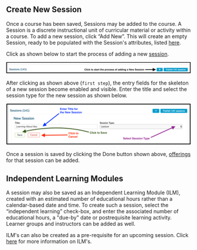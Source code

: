 ## Create New Session

Once a course has been saved, Sessions may be added to the course. A Session is a discrete instructional unit of curricular material or activity within a course. To add a new session, click “Add New”. This will create an empty Session, ready to be populated with the Session's attributes, listed [here](https://iliosproject.gitbook.io/ilios-user-guide/courses-and-sessions/sessions#session-attributes-all-session-types).


Click as shown below to start the process of adding a new [session](https://iliosproject.gitbook.io/ilios-user-guide/glossary#session).

![first step - click to start](../../images/add_new_session/add_new_session_start.png)

After clicking as shown above (`first step`), the entry fields for the skeleton of a new session become enabled and visible. Enter the title and select the session type for the new session as shown below.

![add title and save](../../images/add_new_session/add_title.png)

Once a session is saved by clicking the Done button shown above, 
[offerings](https://iliosproject.gitbook.io/ilios-user-guide/courses-and-sessions/offerings) for that session can be added.

## Independent Learning Modules

A session may also be saved as an Independent Learning Module (ILM), created with an estimated number of educational hours rather than a calendar-based date and time. To create such a session, select the “independent learning” check-box, and enter the associated number of educational hours, a "due-by" date or postrequisite learning activity. Learner groups and instructors can be added as well. 

ILM's can also be created as a pre-requisite for an upcoming session. Click [here](https://iliosproject.gitbook.io/ilios-user-guide/courses-and-sessions/sessions/independent-learning-module-ilm) for more information on ILM's.

